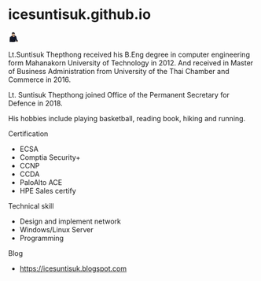 # icesuntisuk.github.io
![](/img/ice.png "Mr. Suntisuk Thepthong")

Lt.Suntisuk Thepthong received his B.Eng degree in computer engineering form Mahanakorn University of Technology in 2012. And received in Master of Business Administration from University of the Thai Chamber and Commerce in 2016. 

Lt. Suntisuk Thepthong joined Office of the Permanent Secretary for Defence in 2018.

His hobbies include playing basketball, reading book, hiking and running.

Certification
* ECSA
* Comptia Security+
* CCNP
* CCDA
* PaloAlto ACE
* HPE Sales certify

Technical skill
* Design and implement network
* Windows/Linux Server
* Programming

Blog
* https://icesuntisuk.blogspot.com